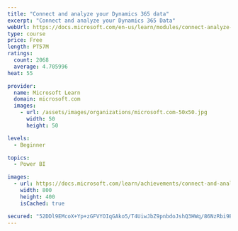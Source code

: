 ```yaml
---
title: "Connect and analyze your Dynamics 365 data​"
excerpt: "Connect and analyze your Dynamics 365 Data​"
webUrl: https://docs.microsoft.com/en-us/learn/modules/connect-analyze-dynamics-365-data/
type: course
price: Free
length: PT57M
ratings:
  count: 2068
  average: 4.705996
heat: 55

provider:
  name: Microsoft Learn
  domain: microsoft.com
  images:
    - url: /assets/images/organizations/microsoft.com-50x50.jpg
      width: 50
      height: 50

levels:
  - Beginner

topics:
  - Power BI

images:
  - url: https://docs.microsoft.com/learn/achievements/connect-and-analyze-your-microsoft-dynamics-365-data-social.png
    width: 800
    height: 400
    isCached: true

secured: "52DDl9EMcoX+Yp+zGFVYOIqGAko5/T4UiwJbZ9pnbdoJshQ3HWq/86NzRbi9Bcn43tCq7Wu+fUBDFVa2Qve/p2sVUYP4QLUnbiVvN3Y4Sz/aTiFZA225xzt2qDHdjV00ypc+RY0Z6XxfvIGZHurGmzqzvQP5BUtEu/Au8/BlcTnkPz8vJDEfVY7fK6p7tRTbDfTZ6KYWTo7jJEc4baId/kCUdc6d/6gGKxa0uwfbuA926/J94+Ea6qezLwWs3zSTSaOdwDhDiRPjW7FzVufUSDCIPujutin5zbokSG7PlhU5+6Og5Gil0xXOkM5XymFcIZ4RzllmSr75pN1Qlx2XHaUWQmTVL5LPsqn6WLDOr6dxggXasxyogwIxIuTENjmZMhS6DxFZc9da4XnlpFArgSIZ9X5H+6YLc64F1EG4MYU=;w4Dor7OemFLfRssEBf0Elw=="
---
```


